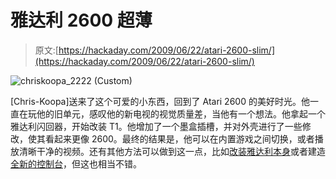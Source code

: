 # 雅达利 2600 超薄

> 原文:[https://hackaday.com/2009/06/22/atari-2600-slim/](https://hackaday.com/2009/06/22/atari-2600-slim/)

![chriskoopa_2222 (Custom)](../Images/f95064a11541b9b7e03808286e7ad0f8.png "chriskoopa_2222 (Custom)")

[Chris-Koopa]送来了这个可爱的小东西，回到了 Atari 2600 的美好时光。他一直在玩他的旧单元，感叹他的新电视的视觉质量差，当他有一个想法。他拿起一个雅达利闪回器，开始改装 T1。他增加了一个墨盒插槽，并对外壳进行了一些修改，使其看起来更像 2600。最终的结果是，他可以在内置游戏之间切换，或者播放清晰干净的视频。还有其他方法可以做到这一点，比如[改装雅达利本身](http://hackaday.com/2009/04/05/s-video-from-an-atari-2600/)或者建造[全新的控制台](http://hackaday.com/2008/09/12/a-console-for-retro-games/)，但这也相当不错。